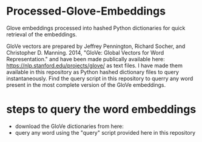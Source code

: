 # Processed-Glove-Embeddings
Glove embeddings processed into hashed Python dictionaries for quick retrieval of the embeddings.

GloVe vectors are prepared by Jeffrey Pennington, Richard Socher, and Christopher D. Manning. 2014, 
"GloVe: Global Vectors for Word Representation." and have been made publically available here: https://nlp.stanford.edu/projects/glove/
as text files.
I have made them available in this repository as Python hashed dictionary files to query instantaneously. 
Find the query script in this repository to querry any word present in the most complete version of the GloVe embeddings.

# steps to query the word embeddings
* download the GloVe dictionaries from here: 
* query any word using the "query" script provided here in this repository
